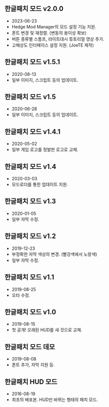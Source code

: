 ## 한글패치 모드 v2.0.0
- 2023-06-23
- Hedge Mod Manager의 모드 설정 기능 지원.
- 폰트 변경 및 재정렬. (변동의 용이성 확보)
- 버튼 종류별 스톰프, 라이트대시 튜토리얼 영상 추가.
- 고해상도 인터페이스 설정 지원. (JoeTE 제작)

## 한글패치 모드 v1.5.1
- 2020-08-13
- 일부 이미지, 스크립트 등의 업데이트.

## 한글패치 모드 v1.5
- 2020-06-28
- 일부 이미지, 스크립트 등의 업데이트.

## 한글패치 모드 v1.4.1
- 2020-05-02
- 일부 게임 로고를 정발판 로고로 교체.

## 한글패치 모드 v1.4
- 2020-03-03
- 모드로더를 통한 업데이트 지원.

## 한글패치 모드 v1.3
- 2020-01-05
- 일부 자막 수정.

## 한글패치 모드 v1.2
- 2019-12-23
- 부정확한 자막 색상의 변경. (빨강색에서 노랑색)
- 일부 자막 수정.

## 한글패치 모드 v1.1
- 2019-08-25
- 오타 수정.

## 한글패치 모드 v1.0
- 2019-08-15
- 첫 공개! 오래된 HUD를 새 것으로 교체.

## 한글패치 모드 데모
- 2019-08-08
- 폰트 추가, 자막 지원 등.

## 한글패치 HUD 모드
- 2016-08-19
- 최초의 배포본. HUD만 바뀌는 형태의 패치 모드.
